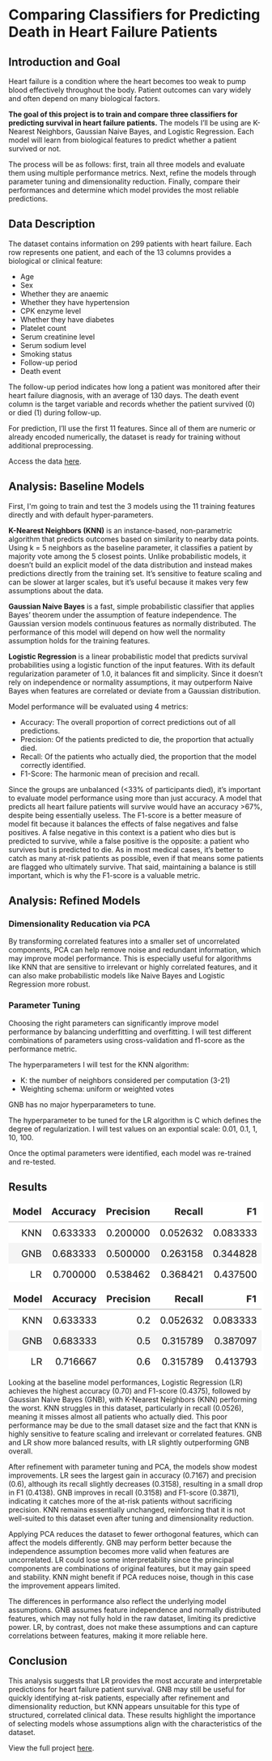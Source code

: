 # Comparing Classifiers for Predicting Death in Heart Failure Patients

## Introduction and Goal

Heart failure is a condition where the heart becomes too weak to pump blood effectively throughout the body. Patient outcomes can vary widely and often depend on many biological factors.

**The goal of this project is to train and compare three classifiers for predicting survival in heart failure patients.** The models I’ll be using are K-Nearest Neighbors, Gaussian Naive Bayes, and Logistic Regression. Each model will learn from biological features to predict whether a patient survived or not.

The process will be as follows: first, train all three models and evaluate them using multiple performance metrics. Next, refine the models through parameter tuning and dimensionality reduction. Finally, compare their performances and determine which model provides the most reliable predictions.

## Data Description

The dataset contains information on 299 patients with heart failure. Each row represents one patient, and each of the 13 columns provides a biological or clinical feature:

- Age
- Sex
- Whether they are anaemic
- Whether they have hypertension
- CPK enzyme level
- Whether they have diabetes
- Platelet count
- Serum creatinine level
- Serum sodium level
- Smoking status
- Follow-up period
- Death event

The follow-up period indicates how long a patient was monitored after their heart failure diagnosis, with an average of 130 days. The death event column is the target variable and records whether the patient survived (0) or died (1) during follow-up.

For prediction, I’ll use the first 11 features. Since all of them are numeric or already encoded numerically, the dataset is ready for training without additional preprocessing.

Access the data [here](https://archive.ics.uci.edu/dataset/519/heart+failure+clinical+records).

## Analysis: Baseline Models 

First, I'm going to train and test the 3 models using the 11 training features directly and with default hyper-parameters. 

**K-Nearest Neighbors (KNN)** is an instance-based, non-parametric algorithm that predicts outcomes based on similarity to nearby data points. Using k = 5 neighbors as the baseline parameter, it classifies a patient by majority vote among the 5 closest points. Unlike probabilistic models, it doesn’t build an explicit model of the data distribution and instead makes predictions directly from the training set. It’s sensitive to feature scaling and can be slower at larger scales, but it’s useful because it makes very few assumptions about the data.

**Gaussian Naive Bayes** is a fast, simple probabilistic classifier that applies Bayes’ theorem under the assumption of feature independence. The Gaussian version models continuous features as normally distributed. The performance of this model will depend on how well the normality assumption holds for the training features.

**Logistic Regression** is a linear probabilistic model that predicts survival probabilities using a logistic function of the input features. With its default regularization parameter of 1.0, it balances fit and simplicity. Since it doesn’t rely on independence or normality assumptions, it may outperform Naive Bayes when features are correlated or deviate from a Gaussian distribution.

Model performance will be evaluated using 4 metrics:

- Accuracy: The overall proportion of correct predictions out of all predictions.
- Precision: Of the patients predicted to die, the proportion that actually died.
- Recall: Of the patients who actually died, the proportion that the model correctly identified.
- F1-Score: The harmonic mean of precision and recall.

Since the groups are unbalanced (<33% of participants died), it’s important to evaluate model performance using more than just accuracy. A model that predicts all heart failure patients will survive would have an accuracy >67%, despite being essentially useless. The F1-score is a better measure of model fit because it balances the effects of false negatives and false positives. A false negative in this context is a patient who dies but is predicted to survive, while a false positive is the opposite: a patient who survives but is predicted to die. As in most medical cases, it’s better to catch as many at-risk patients as possible, even if that means some patients are flagged who ultimately survive. That said, maintaining a balance is still important, which is why the F1-score is a valuable metric.

## Analysis: Refined Models

### Dimensionality Reducation via PCA

By transforming correlated features into a smaller set of uncorrelated components, PCA can help remove noise and redundant information, which may improve model performance. This is especially useful for algorithms like KNN that are sensitive to irrelevant or highly correlated features, and it can also make probabilistic models like Naive Bayes and Logistic Regression more robust. 

### Parameter Tuning 

Choosing the right parameters can significantly improve model performance by balancing underfitting and overfitting. I will test different combinations of parameters using cross-validation and f1-score as the performance metric. 

The hyperparameters I will test for the KNN algorithm:
- K: the number of neighbors considered per computation (3-21)
- Weighting schema: uniform or weighted votes

GNB has no major hyperparameters to tune. 

The hyperparameter to be tuned for the LR algorithm is C which defines the degree of regularization. I will test values on an expontial scale: 0.01, 0.1, 1, 10, 100. 

Once the optimal parameters were identified, each model was re-trained and re-tested. 

## Results

![image](https://github.com/catherinealeal/ClassifyingHeartFailurePatients/blob/main/images/table1.png)

![image](https://github.com/catherinealeal/ClassifyingHeartFailurePatients/blob/main/images/table2.png)

Looking at the baseline model performances, Logistic Regression (LR) achieves the highest accuracy (0.70) and F1-score (0.4375), followed by Gaussian Naive Bayes (GNB), with K-Nearest Neighbors (KNN) performing the worst. KNN struggles in this dataset, particularly in recall (0.0526), meaning it misses almost all patients who actually died. This poor performance may be due to the small dataset size and the fact that KNN is highly sensitive to feature scaling and irrelevant or correlated features. GNB and LR show more balanced results, with LR slightly outperforming GNB overall.

After refinement with parameter tuning and PCA, the models show modest improvements. LR sees the largest gain in accuracy (0.7167) and precision (0.6), although its recall slightly decreases (0.3158), resulting in a small drop in F1 (0.4138). GNB improves in recall (0.3158) and F1-score (0.3871), indicating it catches more of the at-risk patients without sacrificing precision. KNN remains essentially unchanged, reinforcing that it is not well-suited to this dataset even after tuning and dimensionality reduction.

Applying PCA reduces the dataset to fewer orthogonal features, which can affect the models differently. GNB may perform better because the independence assumption becomes more valid when features are uncorrelated. LR could lose some interpretability since the principal components are combinations of original features, but it may gain speed and stability. KNN might benefit if PCA reduces noise, though in this case the improvement appears limited.

The differences in performance also reflect the underlying model assumptions. GNB assumes feature independence and normally distributed features, which may not fully hold in the raw dataset, limiting its predictive power. LR, by contrast, does not make these assumptions and can capture correlations between features, making it more reliable here.

## Conclusion 

This analysis suggests that LR provides the most accurate and interpretable predictions for heart failure patient survival. GNB may still be useful for quickly identifying at-risk patients, especially after refinement and dimensionality reduction, but KNN appears unsuitable for this type of structured, correlated clinical data. These results highlight the importance of selecting models whose assumptions align with the characteristics of the dataset.

View the full project [here](https://github.com/catherinealeal/ClassifyingHeartFailurePatients/blob/main/Analysis.ipynb). 
